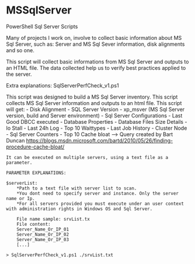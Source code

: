 # MSSqlServer
PowerShell Sql Server Scripts

Many of projects I work on, involve to collect basic information about MS Sql Server, such as: Server and MS Sql Sever information, disk alignments and so one.

This script will collect basic informations from MS Sql Server and outputs to an HTML file. The data collected help us to verify best practices applied to the server.

Extra explanations:
SqlServerPerfCheck_v1.ps1

This script was designed to build a MS Sql Server inventory. This script collects MS Sql Server information and outputs to an html file.
	This script will get:
	    - Disk Alignment
	    - SQL Server Version
	    - xp_msver (MS Sql Server version, build and Server environment)
	    - Sql Server Configurations
	    - Last Good DBCC executed
	    - Database Properties
	    - Database Files Size Details
	    - Io Stall
	    - Last 24h Log
	    - Top 10 Waittypes
	    - Last Job History
	    - Cluster Node
	    - Sql Server Counters
	    - Top 10 Cache bloat --> Query created by Bart Duncan https://blogs.msdn.microsoft.com/bartd/2010/05/26/finding-procedure-cache-bloat/
	
	It can be executed on multiple servers, using a text file as a parameter.

	PARAMETER EXPLANATIONS:
	
	$serverList:
		*Path to a text file with server list to scan.
		*You dont need to specify server and instance. Only the server name or Ip.
		*For all servers provided you must execute under an user context with administration rights in Windows OS and Sql Server.

		File name sample: srvList.tx
		File content:
		Server_Name_Or_IP_01
		Server_Name_Or_IP_02
		Server_Name_Or_IP_03
		[...]
	
	> SqlServerPerfCheck_v1.ps1 ./srvList.txt
